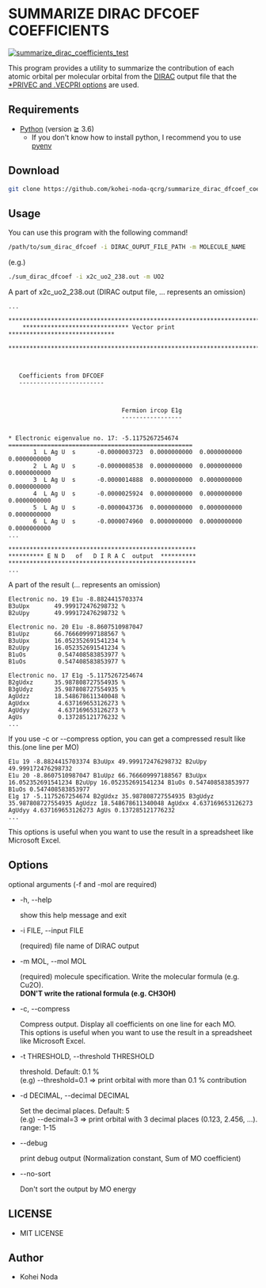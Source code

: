 # SUMMARIZE DIRAC DFCOEF COEFFICIENTS

[![summarize_dirac_coefficients_test](https://github.com/kohei-noda-qcrg/summarize_dirac_dfcoef_coefficients/actions/workflows/ci.yml/badge.svg)](https://github.com/kohei-noda-qcrg/summarize_dirac_dfcoef_coefficients/actions/workflows/ci.yml)

This program provides a utility to summarize the contribution of each atomic orbital per molecular orbital from the [DIRAC](http://diracprogram.org/doku.php) output file that the [*PRIVEC and .VECPRI options](http://www.diracprogram.org/doc/release-22/manual/analyze/privec.html) are used.

## Requirements

- [Python](https://python.org) (version ≧ 3.6)
  - If you don't know how to install python, I recommend you to use [pyenv](https://github.com/pyenv/pyenv)

## Download

```sh
git clone https://github.com/kohei-noda-qcrg/summarize_dirac_dfcoef_coefficients.git
```

## Usage

You can use this program with the following command!

```sh
/path/to/sum_dirac_dfcoef -i DIRAC_OUPUT_FILE_PATH -m MOLECULE_NAME
```

(e.g.)

```sh
./sum_dirac_dfcoef -i x2c_uo2_238.out -m UO2
```

A part of x2c_uo2_238.out (DIRAC output file, ... represents an omission)

```out
...
    **************************************************************************
    ****************************** Vector print ******************************
    **************************************************************************



   Coefficients from DFCOEF
   ------------------------



                                Fermion ircop E1g
                                -----------------


* Electronic eigenvalue no. 17: -5.1175267254674
====================================================
       1  L Ag U  s      -0.0000003723  0.0000000000  0.0000000000  0.0000000000
       2  L Ag U  s      -0.0000008538  0.0000000000  0.0000000000  0.0000000000
       3  L Ag U  s      -0.0000014888  0.0000000000  0.0000000000  0.0000000000
       4  L Ag U  s      -0.0000025924  0.0000000000  0.0000000000  0.0000000000
       5  L Ag U  s      -0.0000043736  0.0000000000  0.0000000000  0.0000000000
       6  L Ag U  s      -0.0000074960  0.0000000000  0.0000000000  0.0000000000
...

*****************************************************
********** E N D   of   D I R A C  output  **********
*****************************************************
...
```

A part of the result (... represents an omission)

```out
Electronic no. 19 E1u -8.8824415703374
B3uUpx       49.999172476298732 %
B2uUpy       49.999172476298732 %

Electronic no. 20 E1u -8.8607510987047
B1uUpz       66.766609997188567 %
B3uUpx       16.052352691541234 %
B2uUpy       16.052352691541234 %
B1uOs         0.547408583853977 %
B1uOs         0.547408583853977 %

Electronic no. 17 E1g -5.1175267254674
B2gUdxz      35.987808727554935 %
B3gUdyz      35.987808727554935 %
AgUdzz       18.548678611340048 %
AgUdxx        4.637169653126273 %
AgUdyy        4.637169653126273 %
AgUs          0.137285121776232 %
...
```

If you use -c or --compress option, you can get a compressed result like this.(one line per MO)

```out
E1u 19 -8.8824415703374 B3uUpx 49.999172476298732 B2uUpy 49.999172476298732
E1u 20 -8.8607510987047 B1uUpz 66.766609997188567 B3uUpx 16.052352691541234 B2uUpy 16.052352691541234 B1uOs 0.547408583853977 B1uOs 0.547408583853977
E1g 17 -5.1175267254674 B2gUdxz 35.987808727554935 B3gUdyz 35.987808727554935 AgUdzz 18.548678611340048 AgUdxx 4.637169653126273 AgUdyy 4.637169653126273 AgUs 0.137285121776232
...
```
This options is useful when you want to use the result in a spreadsheet like Microsoft Excel.

## Options

optional arguments (-f and -mol are required)

- -h, --help

  show this help message and exit

- -i FILE, --input FILE

  (required) file name of DIRAC output

- -m MOL, --mol MOL

  (required) molecule specification. Write the molecular formula (e.g. Cu2O).  
  **DON'T write the rational formula (e.g. CH3OH)**

- -c, --compress

  Compress output. Display all coefficients on one line for each MO.  
  This options is useful when you want to use the result in a spreadsheet like Microsoft Excel.

- -t THRESHOLD, --threshold THRESHOLD

  threshold. Default: 0.1 %  
  (e.g) --threshold=0.1 => print orbital with more than 0.1 % contribution

- -d DECIMAL, --decimal DECIMAL

  Set the decimal places. Default: 5  
  (e.g) --decimal=3 => print orbital with 3 decimal places (0.123, 2.456, ...). range: 1-15

- --debug

  print debug output (Normalization constant, Sum of MO coefficient)

- --no-sort

  Don't sort the output by MO energy

## LICENSE

- MIT LICENSE

## Author

- Kohei Noda
